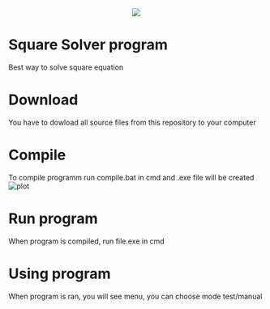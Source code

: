 
<div style="text-align:center"><img src="(https://cs6.pikabu.ru/avatars/885/v885226-734042827.jpg)" /></div>

# Square Solver program
Best way to solve square equation

# Download 
You have to dowload all source files from this repository to your computer
# Compile
To compile programm run compile.bat in cmd and .exe file will be created
![plot]([img/compile](https://github.com/CiberMonah/SquareSolver/blob/main_1/img/Compile.png))
# Run program
When program is compiled, run file.exe in cmd
# Using program
When program is ran, you will see menu, you can choose mode test/manual
